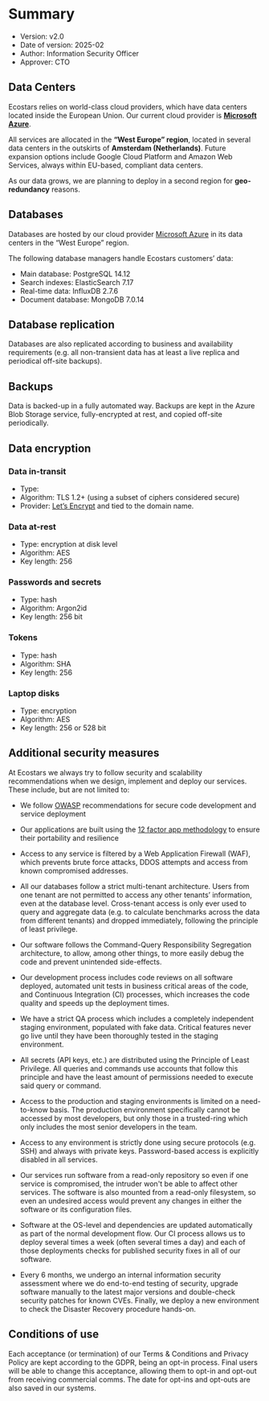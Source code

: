 # Summary
* Version: v2.0
* Date of version: 2025-02
* Author: Information Security Officer
* Approver: CTO

## Data Centers 
Ecostars relies on world-class cloud providers, which have data centers located inside the European Union. Our current cloud provider is **[Microsoft Azure](https://azure.microsoft.com/)**.

All services are allocated in the **“West Europe” region**, located in several data centers in the outskirts of **Amsterdam (Netherlands)**. Future expansion options include Google Cloud Platform and Amazon Web Services, always within EU-based, compliant data centers.

As our data grows, we are planning to deploy in a second region for **geo-redundancy** reasons.

## Databases 
Databases are hosted by our cloud provider [Microsoft Azure](https://azure.microsoft.com/) in its data centers in the “West Europe” region.

The following database managers handle Ecostars customers’ data:
* Main database: PostgreSQL 14.12
* Search indexes: ElasticSearch 7.17 
* Real-time data: InfluxDB 2.7.6 
* Document database: MongoDB 7.0.14 


## Database replication
Databases are also replicated according to business and availability requirements (e.g. all non-transient data has at least a live replica and periodical off-site backups). 

## Backups
Data is backed-up in a fully automated way. Backups are kept in the Azure Blob Storage service, fully-encrypted at rest, and copied off-site periodically.

## Data encryption 
### Data in-transit
* Type: 
* Algorithm: TLS 1.2+ (using a subset of ciphers considered secure)
* Provider: [Let’s Encrypt](https://letsencrypt.org/) and tied to the domain name. 

### Data at-rest
* Type: encryption at disk level
* Algorithm: AES
* Key length: 256

### Passwords and secrets
* Type: hash
* Algorithm: Argon2id
* Key length: 256 bit

### Tokens
* Type: hash
* Algorithm: SHA
* Key length: 256

### Laptop disks
* Type: encryption
* Algorithm: AES 
* Key length: 256 or 528 bit


## Additional security measures 

At Ecostars we always try to follow security and scalability recommendations when we design, implement and deploy our services. These include, but are not limited to: 

* We follow [OWASP](https://owasp.org) recommendations for secure code development and service deployment

* Our applications are built using the [12 factor app methodology](https://12factor.net/) to ensure their portability and resilience

* Access to any service is filtered by a Web Application Firewall (WAF), which prevents brute force attacks, DDOS attempts and access from known compromised addresses. 

* All our databases follow a strict multi-tenant architecture. Users from one tenant are not permitted to access any other tenants’ information, even at the database level. Cross-tenant access is only ever used to query and aggregate data (e.g. to calculate benchmarks across the data from different tenants) and dropped immediately, following the principle of least privilege. 

* Our software follows the Command-Query Responsibility Segregation architecture, to allow, among other things, to more easily debug the code and prevent unintended side-effects. 

* Our development process includes code reviews on all software deployed, automated unit tests in business critical areas of the code, and Continuous Integration (CI) processes, which increases the code quality and speeds up the deployment times. 

* We have a strict QA process which includes a completely independent staging environment, populated with fake data. Critical features never go live until they have been thoroughly tested in the staging environment. 

* All secrets (API keys, etc.) are distributed using the Principle of Least Privilege. All queries and commands use accounts that follow this principle and have the least amount of permissions needed to execute said query or command. 

* Access to the production and staging environments is limited on a need-to-know basis. The production environment specifically cannot be accessed by most developers, but only those in a trusted-ring which only includes the most senior developers in the team. 

* Access to any environment is strictly done using secure protocols (e.g. SSH) and always with private keys. Password-based access is explicitly disabled in all services. 

* Our services run software from a read-only repository so even if one service is compromised, the intruder won't be able to affect other services. The software is also mounted from a read-only filesystem, so even an undesired access would prevent any changes in either the software or its configuration files. 

* Software at the OS-level and dependencies are updated automatically as part of the normal development flow. Our CI process allows us to deploy several times a week (often several times a day) and each of those deployments checks for published security fixes in all of our software. 

* Every 6 months, we undergo an internal information security assessment where we do end-to-end testing of security, upgrade software manually to the latest major versions and double-check security patches for known CVEs. Finally, we deploy a new environment to check the Disaster Recovery procedure hands-on. 


## Conditions of use 
Each acceptance (or termination) of our Terms & Conditions and Privacy Policy are kept according to the GDPR, being an opt-in process. Final users will be able to change this acceptance, allowing them to opt-in and opt-out from receiving commercial comms. The date for opt-ins and opt-outs are also saved in our systems.
